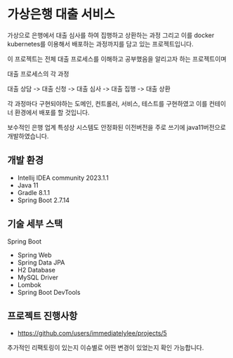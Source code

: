 # 가상은행 대출 서비스

가상으로 은행에서 대출 심사를 하여 집행하고 상환하는 과정 그리고 이를 docker kubernetes를 이용해서 배포하는 과정까지를 담고 있는 프로젝트입니다.

이 프로젝트는 전체 대출 프로세스를 이해하고 공부했음을 알리고자 하는 프로젝트이며 

대출 프로세스의 각 과정 

대출 상담 -> 대출 신청 -> 대출 심사 -> 대출 집행 -> 대출 상환 

각 과정마다 구현되야하는 도메인, 컨트롤러, 서비스, 테스트를 구현하였고 이를 컨테이너 환경에서 배포를 할 것입니다. 

보수적인 은행 업계 특성상 시스템도 안정화된 이전버전을 주로 쓰기에 java11버전으로 개발하였습니다.

## 개발 환경

* Intellij IDEA community 2023.1.1 
* Java 11
* Gradle 8.1.1
* Spring Boot 2.7.14

## 기술 세부 스택

Spring Boot

* Spring Web
* Spring Data JPA
* H2 Database
* MySQL Driver
* Lombok
* Spring Boot DevTools


## 프로젝트 진행사항

* https://github.com/users/immediatelylee/projects/5

추가적인 리팩토링이 있는지 이슈별로 어떤 변경이 있었는지 확인 가능합니다.
